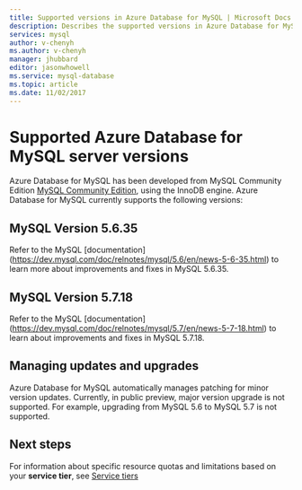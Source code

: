 ```yaml
---
title: Supported versions in Azure Database for MySQL | Microsoft Docs
description: Describes the supported versions in Azure Database for MySQL.
services: mysql
author: v-chenyh
ms.author: v-chenyh
manager: jhubbard
editor: jasonwhowell
ms.service: mysql-database
ms.topic: article
ms.date: 11/02/2017
---
```

# Supported Azure Database for MySQL server versions
Azure Database for MySQL has been developed from MySQL Community Edition [MySQL Community Edition](https://www.mysql.com/products/community/), using the InnoDB engine.  Azure Database for MySQL currently supports the following versions:

## MySQL Version 5.6.35
Refer to the MySQL [documentation] (https://dev.mysql.com/doc/relnotes/mysql/5.6/en/news-5-6-35.html) to learn more about improvements and fixes in MySQL 5.6.35.

## MySQL Version 5.7.18
Refer to the MySQL [documentation] (https://dev.mysql.com/doc/relnotes/mysql/5.7/en/news-5-7-18.html) to learn about improvements and fixes in MySQL 5.7.18.

## Managing updates and upgrades
Azure Database for MySQL automatically manages patching for minor version updates. Currently, in public preview, major version upgrade is not supported. For example, upgrading from MySQL 5.6 to MySQL 5.7 is not supported.

## Next steps

For information about specific resource quotas and limitations based on your **service tier**, see [Service tiers](./concepts-pricing-tiers.md)
